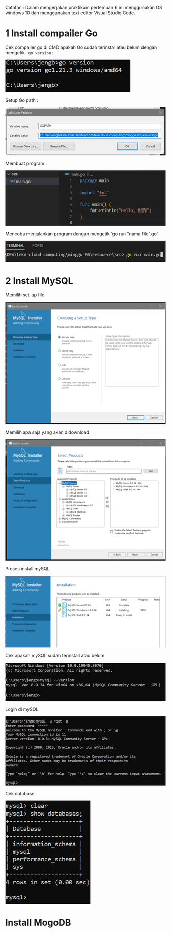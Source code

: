 
Catatan :
Dalam mengerjakan praktikum pertemuan 6 ini menggunakan OS windows 10 dan menggunakan text editor Visual Studio Code.




# 1 Install compailer Go 

Cek compailer go di CMD apakah Go sudah terinstal atau belum dengan mengetik ` go version` :

![cek go](01.Cek-Versi-Go-CMD.PNG)

Setup Go path :

![set-up go path](02.SetuP-GoPath.PNG)

Membuat program :

![Mencoba membuat program](03.Membuat-program.PNG)

Mencoba menjalankan program dengan mengetik 'go run "nama file".go`

![run program](04.run-program.PNG)






# 2 Install MySQL

Memilih set-up file

![set-up file](05.install-mySQL.PNG)

Memilih apa saja yang akan didownload 

![pilih apa saja yang akan di download](06.install-mySQL-2.PNG)

Proses install mySQL

![proses install my SQl](07.Proses-installasi-mySql.PNG)

Cek apakah mySQL sudah terinstall atau belum 

![Cek MySQL Version](08.Cek-mySQL-sudah-Terinstall-Atau-belum.PNG)

Login di mySQL 

![login didatabase](09.Login-di-MySQL.PNG)

Cek database 

![cek database](10.Cek-database.PNG)



# Install MogoDB